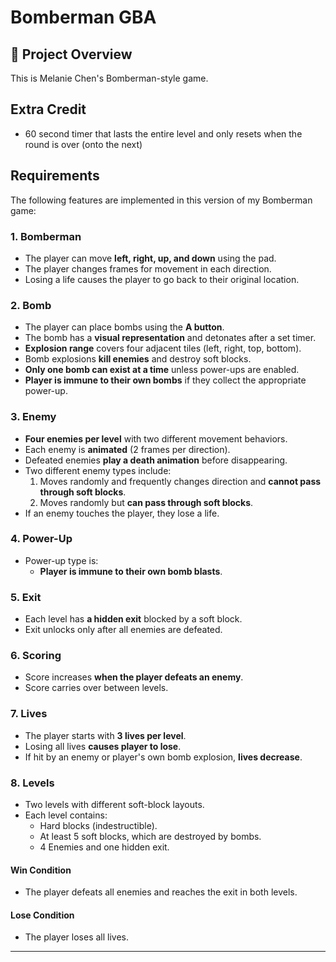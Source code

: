 # **Bomberman GBA**

## **📌 Project Overview**
This is Melanie Chen's Bomberman-style game.

## **Extra Credit**
- 60 second timer that lasts the entire level and only resets when the round is over (onto the next)

## **Requirements**
The following features are implemented in this version of my Bomberman game:

### **1. Bomberman**
- The player can move **left, right, up, and down** using the pad.
- The player changes frames for movement in each direction.
- Losing a life causes the player to go back to their original location.

### **2. Bomb**
- The player can place bombs using the **A button**.
- The bomb has a **visual representation** and detonates after a set timer.
- **Explosion range** covers four adjacent tiles (left, right, top, bottom).
- Bomb explosions **kill enemies** and destroy soft blocks.
- **Only one bomb can exist at a time** unless power-ups are enabled.
- **Player is immune to their own bombs** if they collect the appropriate power-up.

### **3. Enemy**
- **Four enemies per level** with two different movement behaviors.
- Each enemy is **animated** (2 frames per direction).
- Defeated enemies **play a death animation** before disappearing.
- Two different enemy types include:
  1. Moves randomly and frequently changes direction and **cannot pass through soft blocks**.
  2. Moves randomly but **can pass through soft blocks**.
- If an enemy touches the player, they lose a life.

### **4. Power-Up**
- Power-up type is:
  - **Player is immune to their own bomb blasts**.

### **5. Exit**
- Each level has **a hidden exit** blocked by a soft block.
- Exit unlocks only after all enemies are defeated.

### **6. Scoring**
- Score increases **when the player defeats an enemy**.
- Score carries over between levels.

### **7. Lives**
- The player starts with **3 lives per level**.
- Losing all lives **causes player to lose**.
- If hit by an enemy or player's own bomb explosion, **lives decrease**.

### **8. Levels**
- Two levels with different soft-block layouts.
- Each level contains:
  - Hard blocks (indestructible).
  - At least 5 soft blocks, which are destroyed by bombs.
  - 4 Enemies and one hidden exit.


#### **Win Condition**
- The player defeats all enemies and reaches the exit in both levels.

#### **Lose Condition**
- The player loses all lives.

---

